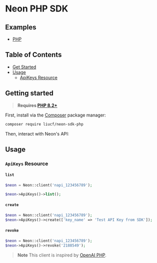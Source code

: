 # Neon PHP SDK

## Examples
- [PHP](example/README.md)

## Table of Contents
- [Get Started](#get-started)
- [Usage](#usage)
  - [ApiKeys Resource](#apikes-resource)



## Getting started

> **Requires [PHP 8.2+](https://php.net/releases/)**

First, install via the [Composer](https://getcomposer.org/) package manager:

```bash
composer require liucf/neon-sdk-php
```

Then, interact with Neon's API:

## Usage

### `ApiKeys` Resource

#### `list`
```php
$neon = Neon::client('napi_123456789');

$neon->ApiKeys()->list();
```

#### `create`
```php
$neon = Neon::client('napi_123456789');
$neon->ApiKeys()->create(['key_name' => 'Test API Key from SDK']);
```

#### `revoke`
```php
$neon = Neon::client('napi_123456789');
$neon->ApiKeys()->revoke('2188549');
```

> **Note**
> This client is inspired by [OpenAI PHP](https://github.com/openai-php).
